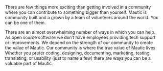 There are few things more exciting than getting involved in a community where you can contribute to something bigger than yourself. Mautic is community built and a grown by a team of volunteers around the world. You can be one of them.   

  There are an almost overwhelming number of ways in which you can help. As open source software we don’t have employees providing tech support or improvements. We depend on the strength of our community to create the value of Mautic. Our community is where the true value of Mautic lives. Whether you prefer coding, designing, documenting, marketing, testing, translating, or usability (just to name a few) there are ways you can be a valuable part of Mautic.